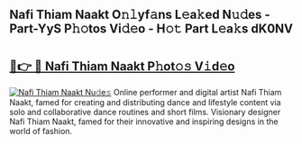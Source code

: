 ## Nafi Thiam Naakt O𝚗𝚕yf𝚊ns L𝚎a𝚔ed N𝚞𝚍es - Part-YyS P𝚑𝚘tos Vi𝚍𝚎o - H𝚘𝚝 Part L𝚎a𝚔s dK0NV

# <h2><a href="http://kfea0p.oniu.top/?m=Nafi+Thiam+Naakt">🔗👉 🔴 Nafi Thiam Naakt P𝚑ot𝚘𝚜 V𝚒d𝚎o</a></h2>

[![Nafi Thiam Naakt Nu𝚍e𝚜](https://i.imgur.com/0qMVB7G.gif)](http://kfea0p.oniu.top/?m=Nafi+Thiam+Naakt)
Online performer and digital artist Nafi Thiam Naakt, famed for creating and distributing dance and lifestyle content via solo and collaborative dance routines and short films. Visionary designer Nafi Thiam Naakt, famed for their innovative and inspiring designs in the world of fashion.  
